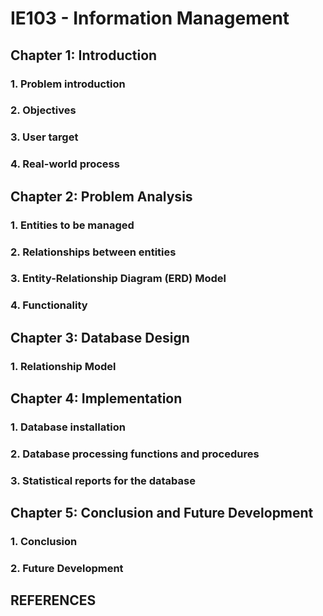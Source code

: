 # IE103 - Information Management

## Chapter 1: Introduction
### 1. Problem introduction
### 2. Objectives
### 3. User target
### 4. Real-world process

## Chapter 2: Problem Analysis
### 1. Entities to be managed
### 2. Relationships between entities
### 3. Entity-Relationship Diagram (ERD) Model
### 4. Functionality

## Chapter 3: Database Design
### 1. Relationship Model

## Chapter 4: Implementation
### 1. Database installation
### 2. Database processing functions and procedures
### 3. Statistical reports for the database

## Chapter 5: Conclusion and Future Development
### 1. Conclusion
### 2. Future Development

## REFERENCES
